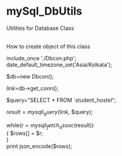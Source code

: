 # mySql_DbUtils
Utilities for Database Class

<br>
How to create object of this class
<br>

include_once './Dbcon.php';<br>
date_default_timezone_set('Asia/Kolkata');<br>

 $db=new Dbcon();<br>
          
 $link=$db->get_conn();<br>
 
 $query="SELECT * FROM `student_hostel";  <br>
 
 $result= mysqli_query($link, $query);<br>
 
 
while($r = mysqli_fetch_assoc($result)) <br>{
    $rows[] = $r;<br>
}<br>
print json_encode($rows);<br>
